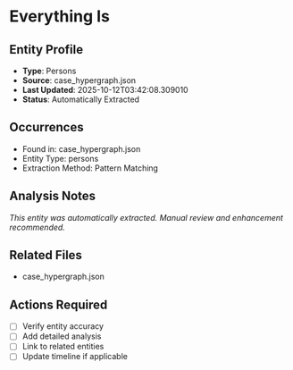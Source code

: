 # Everything Is

## Entity Profile
- **Type**: Persons
- **Source**: case_hypergraph.json
- **Last Updated**: 2025-10-12T03:42:08.309010
- **Status**: Automatically Extracted

## Occurrences
- Found in: case_hypergraph.json
- Entity Type: persons
- Extraction Method: Pattern Matching

## Analysis Notes
*This entity was automatically extracted. Manual review and enhancement recommended.*

## Related Files
- case_hypergraph.json

## Actions Required
- [ ] Verify entity accuracy
- [ ] Add detailed analysis
- [ ] Link to related entities
- [ ] Update timeline if applicable

